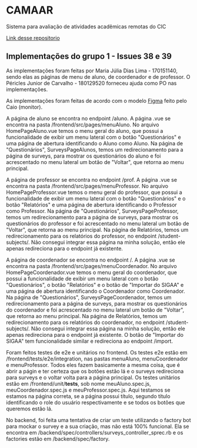 # CAMAAR
Sistema para avaliação de atividades acadêmicas remotas do CIC

[Link desse repositorio](https://github.com/majuhdl/CAMAAR/)

## Implementações do grupo 1 - Issues 38 e 39

As implementações foram feitas por Maria Júlia Dias Lima - 170151140, sendo elas as páginas de menu de aluno, de coordenador e de professor. O Péricles Junior de Carvalho - 180129520 forneceu ajuda como PO nas implementações.

As implementações foram feitas de acordo com o modelo [Figma](https://www.figma.com/file/4cnolfAnxiO6uXLYkSMARt/Untitled) feito pelo Caio (monitor).

A página de aluno se encontra no endpoint /aluno. A página .vue se encontra na pasta /frontend/src/pages/menuAluno. No arquivo HomePageAluno.vue temos o menu geral do aluno, que possui a funcionalidade de exibir um menu lateral com o botão "Questionários" e uma página de abertura identificando o Aluno como Aluno. Na página de "Questionários", SurveysPageAlunos, temos um redirecionamento para a página de surveys, para mostrar os questionários do aluno e foi acrescentado no menu lateral um botão de "Voltar", que retorna ao menu principal.

A página de professor se encontra no endpoint /prof. A página .vue se encontra na pasta /frontend/src/pages/menuProfessor. No arquivo HomePageProfessor.vue temos o menu geral do professor, que possui a funcionalidade de exibir um menu lateral com o botão "Questionários" e o botão "Relatórios" e uma página de abertura identificando o Professor como Professor. Na página de "Questionários", SurveysPageProfessor, temos um redirecionamento para a página de surveys, para mostrar os questionários do professor e foi acrescentado no menu lateral um botão de "Voltar", que retorna ao menu principal. Na página de Relatórios, temos um redirecionamento para os relatórios do professor, no endpoint /student-subjects/. Não consegui integrar essa página na minha solução, então ele apenas redireciona para o endpoint já existente.

A página de coordenador se encontra no endpoint /. A página .vue se encontra na pasta /frontend/src/pages/menuCoordenador. No arquivo HomePageCoordenador.vue temos o menu geral do coordenador, que possui a funcionalidade de exibir um menu lateral com o botão "Questionários", o botão "Relatórios" e o botão de "Importar do SIGAA" e uma página de abertura identificando o Coordenador como Coordenador. Na página de "Questionários", SurveysPageCoordenador, temos um redirecionamento para a página de surveys, para mostrar os questionários do coordenador e foi acrescentado no menu lateral um botão de "Voltar", que retorna ao menu principal. Na página de Relatórios, temos um redirecionamento para os relatórios do coordenador, no endpoint /student-subjects/. Não consegui integrar essa página na minha solução, então ele apenas redireciona para o endpoint já existente. O botão de "Importar do SIGAA" tem funcionalidade similar e redireciona ao endpoint /import.

Foram feitos testes de e2e e unitários no frontend. Os testes e2e estão em /frontend/tests/e2e/integration, nas pastas menuAluno, menuCoordenador e menuProfessor. Todos eles fazem basicamente a mesma coisa, que é abrir a págin e ter certeza que os botões estão lá e o surveys redireciona para surveys e o voltar volta para a página principal. Os testes unitários estão em /frontend/unit/__tests__, sob nome meuAluno.spec.js, meuCoordenador.spec.js e meuProfessor.spec.js. Aqui testamos se estamos na página correta, se a página possui título, segundo título identificando o role do usuário respectivamente e se todos os botões que queremos estão lá. 

No backend, foi feita uma tentativa de criar um teste utilizando o factory bot para mockar o survey e a sua criação, mas não está 100% funcional. Ela se encontra em /backend/spec/controllers/surveys_controller_sprec.rb e os factories estão em /backend/spec/factory.
